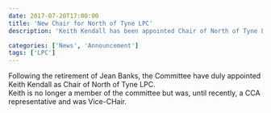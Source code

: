 ```yaml
---
date: 2017-07-20T17:00:00
title: 'New Chair for North of Tyne LPC'
description: 'Keith Kendall has been appointed Chair of North of Tyne LPC'

categories: ['News', 'Announcement']
tags: ['LPC']
---
```


Following the retirement of Jean Banks, the Committee have duly appointed Keith Kendall as Chair of North of Tyne LPC.  
Keith is no longer a member of the committee but was, until recently, a CCA representative and was Vice-CHair.
